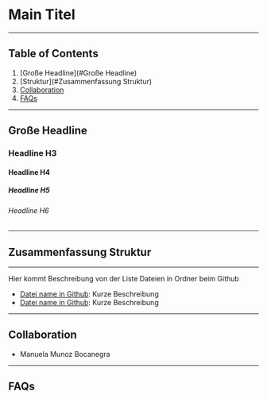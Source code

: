 # Main Titel
------------------
## Table of Contents
1. [Große Headline](#Große Headline)
2. [Struktur](#Zusammenfassung Struktur)
3. [Collaboration](#collaboration)
4. [FAQs](#faqs)
----------------
## Große Headline
### Headline H3
#### Headline H4 
##### Headline H5
###### Headline H6
------------------
## Zusammenfassung Struktur
***
Hier kommt Beschreibung von der Liste Dateien in Ordner beim Github
* [Datei name in Github](https://permalinkGithub.com): Kurze Beschreibung
* [Datei name in Github](https://permalinkGithub.com): Kurze Beschreibung

------------------------
## Collaboration

- Manuela Munoz Bocanegra
---
## FAQs



